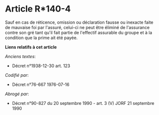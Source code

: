 # Article R*140-4

Sauf en cas de réticence, omission ou déclaration fausse ou inexacte faite de mauvaise foi par l'assuré, celui-ci ne peut
être éliminé de l'assurance contre son gré tant qu'il fait partie de l'effectif assurable du groupe et à la condition que la
prime ait été payée.

**Liens relatifs à cet article**

_Anciens textes_:

  - Décret n°1938-12-30 art. 123

_Codifié par_:

  - Décret n°76-667 1976-07-16

_Abrogé par_:

  - Décret n°90-827 du 20 septembre 1990 - art. 3 (V) JORF 21 septembre 1990
